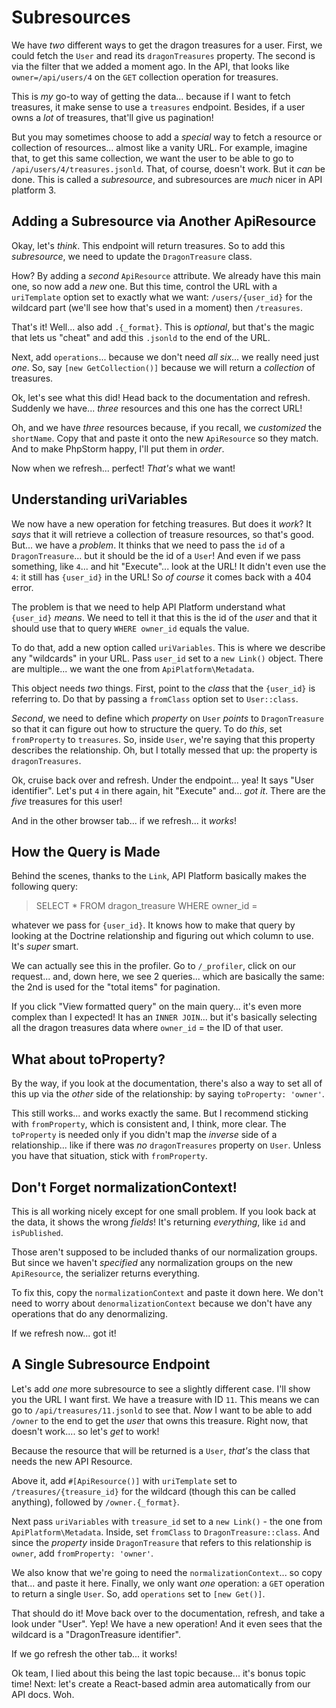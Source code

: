 # Subresources

We have *two* different ways to get the dragon treasures for a user. First, we could
fetch the `User` and read its `dragonTreasures` property. The second is via the filter
that we added a moment ago. In the API, that looks like `owner=/api/users/4` on
the `GET` collection operation for treasures.

This is *my* go-to way of getting the data... because if I want to fetch treasures,
it make sense to use a `treasures` endpoint. Besides, if a user owns a *lot*
of treasures, that'll give us pagination!

But you may sometimes choose to add a *special* way to fetch a resource
or collection of resources... almost like a vanity URL. For example, imagine that,
to get this same collection, we want the user to be able to go to
`/api/users/4/treasures.jsonld`. That, of course, doesn't work. But it *can* be
done. This is called a *subresource*, and subresources are *much* nicer in API
platform 3.

## Adding a Subresource via Another ApiResource

Okay, let's *think*. This endpoint will return treasures. So to add this
*subresource*, we need to update the `DragonTreasure` class.

How? By adding a *second* `ApiResource` attribute. We already have this main one,
so now add a *new* one. But this time, control the URL with a `uriTemplate` option
set to exactly what we want: `/users/{user_id}` for the wildcard part (we'll see
how that's used in a moment) then `/treasures`.

That's it! Well... also add `.{_format}`. This is *optional*, but that's the magic
that lets us "cheat" and add this `.jsonld` to the end of the URL.

Next, add `operations`... because we don't need *all six*... we really need just
*one*. So, say `[new GetCollection()]` because we will return a *collection*
of treasures.

Ok, let's see what this did! Head back to the documentation and refresh. Suddenly
we have... *three* resources and this one has the correct URL!

Oh, and we have *three* resources because, if you recall, we *customized* the
`shortName`. Copy that and paste it onto the new `ApiResource` so they match.
And to make PhpStorm happy, I'll put them in *order*.

Now when we refresh... perfect! *That's* what we want!

## Understanding uriVariables

We now have a new operation for fetching treasures. But does it *work*? It *says*
that it will retrieve a collection of treasure resources, so that's good. But...
we have a *problem*. It thinks that we need to pass the `id` of a `DragonTreasure`...
but it should be the id of a `User`! And even if we pass something, like `4`...
and hit "Execute"... look at the URL! It didn't even use the `4`: it still has
`{user_id}` in the URL! So *of course* it comes back with a 404 error.

The problem is that we need to help API Platform understand what `{user_id}` *means*.
We need to tell it that this is the id of the *user* and that it should use that
to query `WHERE owner_id` equals the value.

To do that, add a new option called `uriVariables`. This is where we describe any
"wildcards" in your URL. Pass `user_id` set to a `new Link()` object. There are
multiple... we want the one from `ApiPlatform\Metadata`.

This object needs *two* things. First, point to the *class* that the `{user_id}`
is referring to. Do that by passing a `fromClass` option set to `User::class`.

*Second*, we need to define which *property* on `User` *points* to `DragonTreasure`
so that it can figure out how to structure the query. To do *this*, set `fromProperty`
to `treasures`. So, inside `User`, we're saying that this property describes the
relationship. Oh, but I totally messed that up: the property is `dragonTreasures`.

Ok, cruise back over and refresh. Under the endpoint... yea! It says "User identifier".
Let's put `4` in there again, hit "Execute" and... *got it*. There are the *five*
treasures for this user!

And in the other browser tab... if we refresh... it *works*!

## How the Query is Made

Behind the scenes, thanks to the `Link`, API Platform basically makes the following
query:

>  SELECT * FROM dragon_treasure WHERE owner_id =

whatever we pass for `{user_id}`. It knows how to make that query by looking
at the Doctrine relationship and figuring out which column to use. It's *super*
smart.

We can actually see this in the profiler. Go to `/_profiler`, click on our request...
and, down here, we see 2 queries... which are basically the same: the 2nd
is used for the "total items" for pagination.

If you click "View formatted query" on the main query... it's even more complex
than I expected! It has an `INNER JOIN`... but it's basically selecting all the
dragon treasures data where `owner_id` = the ID of that user.

## What about toProperty?

By the way, if you look at the documentation, there's also a way to set all of this
up via the *other* side of the relationship: by saying `toProperty: 'owner'`.

This still works... and works exactly the same. But I recommend sticking with
`fromProperty`, which is consistent and, I think, more clear. The `toProperty` is
needed only if you didn't map the *inverse* side of a relationship... like if there
was *no* `dragonTreasures` property on `User`. Unless you have that situation,
stick with `fromProperty`.

## Don't Forget normalizationContext!

This is all working nicely except for one small problem. If you look back at the
data, it shows the wrong *fields*! It's returning *everything*, like `id` and
`isPublished`.

Those aren't supposed to be included thanks of our normalization groups. But since
we haven't *specified* any normalization groups on the new `ApiResource`, the serializer
returns everything.

To fix this, copy the `normalizationContext` and paste it down here. We don't need
to worry about `denormalizationContext` because we don't have any operations that
do any denormalizing.

If we refresh now... got it!

## A Single Subresource Endpoint

Let's add *one* more subresource to see a slightly different case. I'll show you
the URL I want first. We have a treasure with ID `11`. This means we can go
to `/api/treasures/11.jsonld` to see that. *Now* I want to be able to
add `/owner` to the end to get the *user* that owns this treasure. Right now, that
doesn't work.... so let's *get* to work!

Because the resource that will be returned is a `User`, *that's* the class that
needs the new API Resource.

Above it, add `#[ApiResource()]` with `uriTemplate` set to
`/treasures/{treasure_id}` for the wildcard (though this can be called anything),
followed by `/owner.{_format}`.

Next pass `uriVariables` with `treasure_id` set to a `new Link()` - the one from
`ApiPlatform\Metadata`. Inside, set `fromClass` to `DragonTreasure::class`. And
since the *property* inside `DragonTreasure` that refers to this relationship is
`owner`, add `fromProperty: 'owner'`.

We also know that we're going to need the `normalizationContext`... so copy that...
and paste it here. Finally, we only want *one* operation: a `GET` operation to
return a single `User`. So, add `operations` set to `[new Get()]`.

That should do it! Move back over to the documentation, refresh, and take a look
under "User". Yep! We have a new operation! And it even sees that the wildcard
is a "DragonTreasure identifier".

If we go refresh the other tab... it works!

Ok team, I lied about this being the last topic because... it's bonus topic time!
Next: let's create a React-based admin area automatically from our API docs. Woh.
